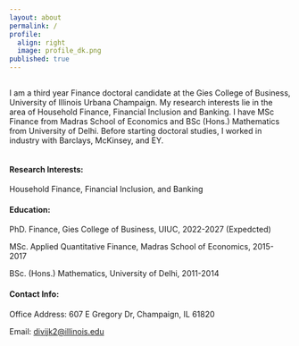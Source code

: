 ```yaml
---
layout: about
permalink: /
profile:
  align: right
  image: profile_dk.png
published: true
---
```

<hr style="line-height: 2px; visibility:hidden;" />

I am a third year Finance doctoral candidate at the Gies College of Business, University of Illinois Urbana Champaign. 
My research interests lie in the area of Household Finance, Financial Inclusion and Banking. I have MSc Finance from Madras School of Economics and BSc (Hons.) Mathematics from University of Delhi. Before starting doctoral studies, I worked in industry with Barclays, McKinsey, and EY. 
<hr style="line-height: 4px; visibility:hidden;" />

#### Research Interests:
Household Finance, Financial Inclusion, and Banking

#### Education:
PhD. Finance, Gies College of Business, UIUC, 2022-2027 (Expedcted)

MSc. Applied Quantitative Finance, Madras School of Economics, 2015-2017

BSc. (Hons.) Mathematics, University of Delhi, 2011-2014

#### Contact Info:
Office Address: 607 E Gregory Dr, Champaign, IL 61820

Email: divijk2@illinois.edu
